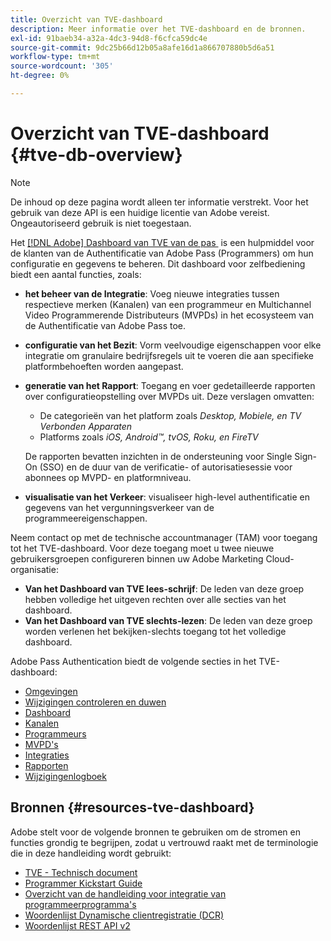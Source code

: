 ```yaml
---
title: Overzicht van TVE-dashboard
description: Meer informatie over het TVE-dashboard en de bronnen.
exl-id: 91baeb34-a32a-4dc3-94d8-f6cfca59dc4e
source-git-commit: 9dc25b66d12b05a8afe16d1a866707880b5d6a51
workflow-type: tm+mt
source-wordcount: '305'
ht-degree: 0%

---
```


# Overzicht van TVE-dashboard {#tve-db-overview}

>[!NOTE]
>
>De inhoud op deze pagina wordt alleen ter informatie verstrekt. Voor het gebruik van deze API is een huidige licentie van Adobe vereist. Ongeautoriseerd gebruik is niet toegestaan.

Het [[!DNL Adobe]  Dashboard van TVE van de pas &#x200B;](https://experience.adobe.com/pass/authentication) is een hulpmiddel voor de klanten van de Authentificatie van Adobe Pass (Programmers) om hun configuratie en gegevens te beheren. Dit dashboard voor zelfbediening biedt een aantal functies, zoals:

* **het beheer van de Integratie**: Voeg nieuwe integraties tussen respectieve merken (Kanalen) van een programmeur en Multichannel Video Programmerende Distributeurs (MVPDs) in het ecosysteem van de Authentificatie van Adobe Pass toe.

* **configuratie van het Bezit**: Vorm veelvoudige eigenschappen voor elke integratie om granulaire bedrijfsregels uit te voeren die aan specifieke platformbehoeften worden aangepast.

* **generatie van het Rapport**: Toegang en voer gedetailleerde rapporten over configuratieopstelling over MVPDs uit. Deze verslagen omvatten:
   * De categorieën van het platform zoals *Desktop, Mobiele, en TV Verbonden Apparaten*
   * Platforms zoals *iOS, Android™, tvOS, Roku, en FireTV*

  De rapporten bevatten inzichten in de ondersteuning voor Single Sign-On (SSO) en de duur van de verificatie- of autorisatiesessie voor abonnees op MVPD- en platformniveau.

* **visualisatie van het Verkeer**: visualiseer high-level authentificatie en gegevens van het vergunningsverkeer van de programmeereigenschappen.

Neem contact op met de technische accountmanager (TAM) voor toegang tot het TVE-dashboard. Voor deze toegang moet u twee nieuwe gebruikersgroepen configureren binnen uw Adobe Marketing Cloud-organisatie:

* **Van het Dashboard van TVE lees-schrijf**: De leden van deze groep hebben volledige het uitgeven rechten over alle secties van het dashboard.
* **Van het Dashboard van TVE slechts-lezen**: De leden van deze groep worden verlenen het bekijken-slechts toegang tot het volledige dashboard.

Adobe Pass Authentication biedt de volgende secties in het TVE-dashboard:

* [Omgevingen](/help/authentication/user-guide-tve-dashboard/tve-dashboard-environments.md)
* [Wijzigingen controleren en duwen](/help/authentication/user-guide-tve-dashboard/tve-dashboard-review-push-changes.md)
* [Dashboard](/help/authentication/user-guide-tve-dashboard/tve-dashboard-home.md)
* [Kanalen](/help/authentication/user-guide-tve-dashboard/tve-dashboard-channels.md)
* [Programmeurs](/help/authentication/user-guide-tve-dashboard/tve-dashboard-programmers.md)
* [MVPD&#39;s](/help/authentication/user-guide-tve-dashboard/tve-dashboard-mvpds.md)
* [Integraties](/help/authentication/user-guide-tve-dashboard/tve-dashboard-integrations.md)
* [Rapporten](/help/authentication/user-guide-tve-dashboard/tve-dashboard-reports.md)
* [Wijzigingenlogboek](/help/authentication/user-guide-tve-dashboard/tve-dashboard-changes-log.md)

## Bronnen {#resources-tve-dashboard}

Adobe stelt voor de volgende bronnen te gebruiken om de stromen en functies grondig te begrijpen, zodat u vertrouwd raakt met de terminologie die in deze handleiding wordt gebruikt:

* [TVE - Technisch document](/help/authentication/kickstart/technical-paper.md)
* [Programmer Kickstart Guide](/help/authentication/kickstart/programmer-kickstart-guide.md)
* [Overzicht van de handleiding voor integratie van programmeerprogramma&#39;s](/help/authentication/integration-guide-programmers/programmer-integration-guide-overview.md)
* [Woordenlijst Dynamische clientregistratie (DCR)](/help/authentication/integration-guide-programmers/rest-apis/rest-api-dcr/dynamic-client-registration-glossary.md)
* [Woordenlijst REST API v2](/help/authentication/integration-guide-programmers/rest-apis/rest-api-v2/rest-api-v2-glossary.md)
